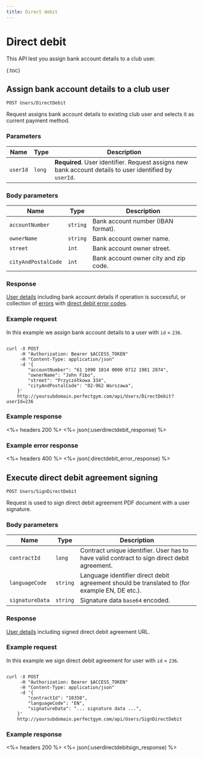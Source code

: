 ```yaml
---
title: Direct debit
---
```


# Direct debit

This API lest you assign bank account details to a club user.

{:toc}


## Assign bank account details to a club user

    POST Users/DirectDebit

Request assigns bank account details to existing club user and selects it as current payment method.


### Parameters

Name  	    | Type     		| Description
------------|---------------|------------
`userId`    |`long`    		| **Required**. User identifier. Request assigns new bank account details to user identified by `userId`.


### Body parameters

Name     	    	| Type       		| Description
--------------------|-------------------|------------
`accountNumber` 	|`string`    		| Bank account number (IBAN format).
`ownerName`     	|`string`    		| Bank account owner name.
`street`    		|`int`	    		| Bank account owner street.
`cityAndPostalCode` |`int`				| Bank account owner city and zip code.



### Response

[User details][UserDetailsProperties] including bank account details if operation is successful, or collection of [errors][Error] with [direct debit error codes][DirectDebitErrorCode].


### Example request

In this example we assign bank account details to a user with `id` = `236`.

``` command-line

curl -X POST 
	 -H "Authorization: Bearer $ACCESS_TOKEN" 
	 -H "Content-Type: application/json" 
	 -d '{
	    "accountNumber": "61 1090 1014 0000 0712 1981 2874",
	    "ownerName": "John Fibo",
	    "street": "Przyczółkowa 334",
		"cityAndPostalCode": "02-962 Warszawa",		 
	}' 
	http://yoursubdomain.perfectgym.com/api/Users/DirectDebit?userId=236
```


### Example response

<%= headers 200 %>
<%= json(:userdirectdebit_response) %>


### Example error response

<%= headers 400 %>
<%= json(:directdebit_error_response) %>



## <a name="directdebitsigning"></a>Execute direct debit agreement signing

    POST Users/SignDirectDebit

Request is used to sign direct debit agreement PDF document with a user signature.


### Body parameters

Name     	    	| Type       		| Description
--------------------|-------------------|------------
`contractId` 		|`long`  	  		| Contract unique identifier. User has to have valid contract to sign direct debit agreement.
`languageCode`     	|`string`    		| Language identifier direct debit agreement should be translated to (for example EN, DE etc.).
`signatureData`		|`string`	   		| Signature data `base64` encoded.


### Response

[User details][UserDetailsProperties] including signed direct debit agreement URL.


### Example request

In this example we sign direct debit agreement for user with `id` = `236`.

``` command-line

curl -X POST 
	 -H "Authorization: Bearer $ACCESS_TOKEN" 
	 -H "Content-Type: application/json" 
	 -d '{
	    "contractId": "10358",
	    "languageCode": "EN",
	    "signatureData": "... signature data ...",		
	}' 
	http://yoursubdomain.perfectgym.com/api/Users/SignDirectDebit
```


### Example response

<%= headers 200 %>
<%= json(:userdirectdebitsign_response) %>




[UserDetailsProperties]: /api/users/userdetails#properties
[Error]: /appendix/datatypes/error
[DirectDebitErrorCode]: /appendix/errorcodes/directdebiterrorcode
